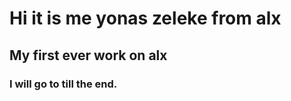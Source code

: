<!DOCTYPE html>
<html>
<h1>Hi it is me yonas zeleke from alx</h1>
<h2>My first ever work on alx</h2>
  <h3>I will go to till the end.</h3>
